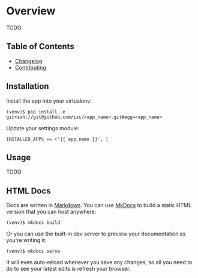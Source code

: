 # Overview

TODO

## Table of Contents

  * [Changelog]
  * [Contributing]

## Installation

Install the app into your virtualenv:

    (venv)$ pip install -e git+ssh://git@github.com/ixc/<app_name>.git#egg=<app_name>

Update your settings module:

    INSTALLED_APPS += ('{{ app_name }}', )

## Usage

TODO

## HTML Docs

Docs are written in [Markdown]. You can use [MkDocs] to build a static HTML
version that you can host anywhere:

    (venv)$ mkdocs build

Or you can use the built-in dev server to preview your documentation as you're
writing it:

    (venv)$ mkdocs serve

It will even auto-reload whenever you save any changes, so all you need to do
to see your latest edits is refresh your browser.

[Changelog]: changelog.md
[Contributing]: contributing.md
[Markdown]: http://daringfireball.net/projects/markdown/
[MkDocs]: http://mkdocs.org
